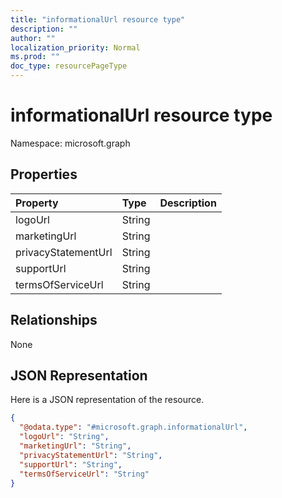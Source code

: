 ```yaml
---
title: "informationalUrl resource type"
description: ""
author: ""
localization_priority: Normal
ms.prod: ""
doc_type: resourcePageType
---
```


# informationalUrl resource type


Namespace: microsoft.graph



## Properties
|Property|Type|Description|
|:---|:---|:---|
|logoUrl|String||
|marketingUrl|String||
|privacyStatementUrl|String||
|supportUrl|String||
|termsOfServiceUrl|String||

## Relationships
None

## JSON Representation
Here is a JSON representation of the resource.
<!-- {
  "blockType": "resource",
  "@odata.type": "microsoft.graph.informationalUrl"
}
-->
``` json
{
  "@odata.type": "#microsoft.graph.informationalUrl",
  "logoUrl": "String",
  "marketingUrl": "String",
  "privacyStatementUrl": "String",
  "supportUrl": "String",
  "termsOfServiceUrl": "String"
}
```

